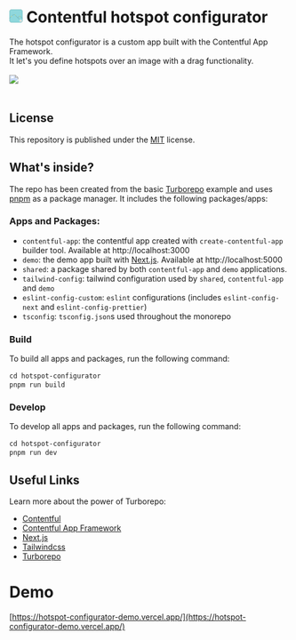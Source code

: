 # <img src="./logo.png" height="24" style="max-width: 100%;"> Contentful hotspot configurator

The hotspot configurator is a custom app built with the Contentful App Framework.\
It let's you define hotspots over an image with a drag functionality.
<br/>
<br/>
<img src="./Hotspot.gif" width="400" />
<br/>
<br/>

## License
This repository is published under the [MIT](./LICENSE.md) license.

## What's inside?

The repo has been created from the basic [Turborepo](https://turbo.build/repo/docs/getting-started/create-new) example and uses [pnpm](https://pnpm.io) as a package manager. It includes the following packages/apps:

### Apps and Packages:

- `contentful-app`: the contentful app created with `create-contentful-app` builder tool. Available at http://localhost:3000
- `demo`: the demo app built with [Next.js](https://nextjs.org). Available at http://localhost:5000
- `shared`: a package shared by both `contentful-app` and `demo` applications.
- `tailwind-config`: tailwind configuration used by `shared`, `contentful-app` and `demo`
- `eslint-config-custom`: `eslint` configurations (includes `eslint-config-next` and `eslint-config-prettier`)
- `tsconfig`: `tsconfig.json`s used throughout the monorepo

### Build

To build all apps and packages, run the following command:

```
cd hotspot-configurator
pnpm run build
```

### Develop

To develop all apps and packages, run the following command:

```
cd hotspot-configurator
pnpm run dev
```

## Useful Links

Learn more about the power of Turborepo:

- [Contentful](https://www.contentful.com)
- [Contentful App Framework](https://www.contentful.com/developers/docs/extensibility/app-framework/)
- [Next.js](https://nextjs.org)
- [Tailwindcss](https://tailwindcss.com/)
- [Turborepo](https://turborepo.org)

# Demo

[https://hotspot-configurator-demo.vercel.app/](https://hotspot-configurator-demo.vercel.app/)